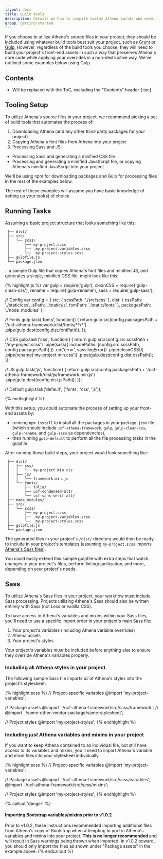 ```yaml
---
layout: docs
title: Build tools
description: Details on how to compile custom Athena builds and more.
group: getting-started
---
```


If you choose to utilize Athena's source files in your project, they should be included using whatever build tools best suit your project, such as [Grunt](http://gruntjs.com/) or [Gulp](http://gulpjs.com/). However, regardless of the build tools you choose, they will need to build your project's front-end assets in such a way that preserves Athena's core code while applying your overrides in a non-destructive way. We've outlined some examples below using Gulp.


## Contents

* Will be replaced with the ToC, excluding the "Contents" header
{:toc}


## Tooling Setup

To utilize Athena's source files in your project, we recommend picking a set of build tools that automates the process of:
1. Downloading Athena (and any other third-party packages for your project)
2. Copying Athena's font files from Athena into your project
3. Processing Sass and JS:
  - Processing Sass and generating a minified CSS file
  - Processing and generating a minified JavaScript file, or copying Athena's minified JavaScript into your project

We'll be using npm for downloading packages and Gulp for processing files in the rest of the examples below.

The rest of these examples will assume you have basic knowledge of setting up your tool(s) of choice.

## Running Tasks

Assuming a basic project structure that looks something like this:
<pre><code> ├── dist/
 ├── src/
 │   └── scss/
 │       ├── my-project.scss
 │       ├── _my-project-variables.scss
 │       └── _my-project-styles.scss
 ├── gulpfile.js
 └── package.json
</code></pre>

...a sample Gulp file that copies Athena's font files and minified JS, and generates a single, minified CSS file, might look like this:

{% highlight js %}
var gulp = require('gulp'),
  cleanCSS = require('gulp-clean-css'),
  rename = require('gulp-rename'),
  sass = require('gulp-sass');

// Config
var config = {
  src: {
    scssPath: './src/scss'
  },
  dist: {
    cssPath:  './static/css',
    jsPath:   './static/js',
    fontPath: './static/fonts'
  },
  packagesPath: './node_modules'
};

// Fonts
gulp.task('fonts', function() {
  return gulp.src(config.packagesPath + '/ucf-athena-framework/dist/fonts/**/*')
    .pipe(gulp.dest(config.dist.fontPath));
});

// CSS
gulp.task('css', function() {
  return gulp.src(config.src.scssPath + '/my-project.scss')
    .pipe(sass({
      includePaths: [config.src.scssPath, config.packagesPath]
    })
      .on('error', sass.logError))
    .pipe(cleanCSS())
    .pipe(rename('my-project.min.css'))
    .pipe(gulp.dest(config.dist.cssPath));
});

// JS
gulp.task('js', function() {
  return gulp.src(config.packagesPath + '/ucf-athena-framework/dist/js/framework.min.js')
    .pipe(gulp.dest(config.dist.jsPath));
});

// Default
gulp.task('default', ['fonts', 'css', 'js']);

{% endhighlight %}

With this setup, you could automate the process of setting up your front-end assets by:
- running `npm install` to install all the packages in your `package.json` file (which should include `ucf-athena-framework`, `gulp`, `gulp-clean-css`, `gulp-rename`, and `gulp-sass` as dependencies),
- then running `gulp-default` to perform all the file processing tasks in the gulpfile.

After running those build steps, your project would look something like:

<pre><code> ├── dist/
 │   ├── css/
 │   │   └── my-project.min.css
 │   ├── js/
 │   │   └── framework.min.js
 │   └── fonts/
 │       ├── tulia/
 │       ├── ucf-condensed-alt/
 │       └── ucf-sans-serif-alt/
 ├── node_modules/
 ├── src/
 │   └── scss/
 │       ├── my-project.scss
 │       ├── _my-project-variables.scss
 │       └── _my-project-styles.scss
 ├── gulpfile.js
 └── package.json
</code></pre>

The generated files in your project's `/dist/` directory would then be ready to include in your project's templates (assuming `my-project.scss` [imports Athena's Sass files](#sass)).

You could easily extend this sample gulpfile with extra steps that watch changes to your project's files, perform linting/sanitization, and more, depending on your project's needs.

## Sass

To utilize Athena's Sass files in your project, your workflow must include Sass processing. Projects utilizing Athena's Sass should also be written entirely with Sass (not Less or vanilla CSS).

To have access to Athena's variables and mixins within your Sass files, you'll need to use a specific import order in your project's main Sass file:
1. Your project's variables (including Athena variable overrides)
2. Athena assets
3. Your project's styles

Your project's variables _must_ be included before anything else to ensure they override Athena's variables properly.

### Including all Athena styles in your project

The following sample Sass file imports _all_ of Athena's styles into the project's stylesheet:

{% highlight scss %}
// Project-specific variables
@import 'my-project-variables';

// Package assets
@import './ucf-athena-framework/src/scss/framework';
// @import './some-other-vendor-package/some-stylesheet';

// Project styles
@import 'my-project-styles';
{% endhighlight %}

### Including _just_ Athena variables and mixins in your project

If you want to keep Athena contained to an individual file, but still have access to its variables and mixins, you'll need to import Athena's variable and mixin files into your stylesheet individually.

{% highlight scss %}
// Project-specific variables
@import 'my-project-variables';

// Package assets
@import './ucf-athena-framework/src/scss/variables';
@import './ucf-athena-framework/src/scss/mixins';

// Project styles
@import 'my-project-styles';
{% endhighlight %}

{% callout 'danger' %}
#### Importing Bootstrap variables/mixins prior to v1.0.2
Prior to v1.0.2, these instructions recommended importing additional files from Athena's copy of Bootstrap when attempting to port in Athena's variables and mixins into your project.  **This is no longer recommended** and will result in Sass warnings being thrown when imported.  In v1.0.2 onward, you should only import the files as shown under "Package assets" in the example above.
{% endcallout %}

